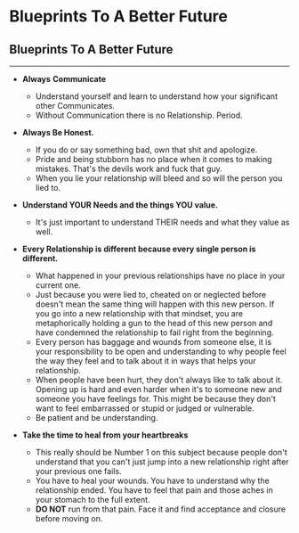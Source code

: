 # Blueprints To A Better Future

## Blueprints To A Better Future

---

- **Always** **Communicate**
   - Understand yourself and learn to understand how your significant other Communicates. 
   - Without Communication there is no Relationship. Period.

- **Always Be Honest.** 
   - If you do or say something bad, own that shit and apologize. 
   - Pride and being stubborn has no place when it comes to making mistakes. That's the devils work and fuck that guy.
   - When you lie your relationship will bleed and so will the person you lied to.

- **Understand YOUR Needs and the things YOU value.** 
   - It's just important to understand THEIR needs and what they value as well.

- **Every Relationship is different because every single person is different.** 
   - What happened in your previous relationships have no place in your current one. 
   - Just because you were lied to, cheated on or neglected before doesn't mean the same thing will happen with this new person. If you go into a new relationship with that mindset, you are metaphorically holding a gun to the head of this new person and have condemned the relationship to fail right from the beginning.
   - Every person has baggage and wounds from someone else, it is your responsibility to be open and understanding to why people feel the way they feel and to talk about it in ways that helps your relationship. 
   - When people have been hurt, they don't always like to talk about it. Opening up is hard and even harder when it's to someone new and someone you have feelings for. This might be because they don't want to feel embarrassed or stupid or judged or vulnerable. 
   - Be patient and be understanding.

- **Take the time to heal from your heartbreaks**
   - This really should be Number 1 on this  subject because people don't understand that you can't just jump into a new relationship right after your previous one fails. 
   - You have to heal your wounds. You have to understand why the relationship ended. You have to feel that pain and those aches in your stomach to the full extent. 
   - **DO NOT** run from that pain. Face it and find acceptance and closure before moving on.
